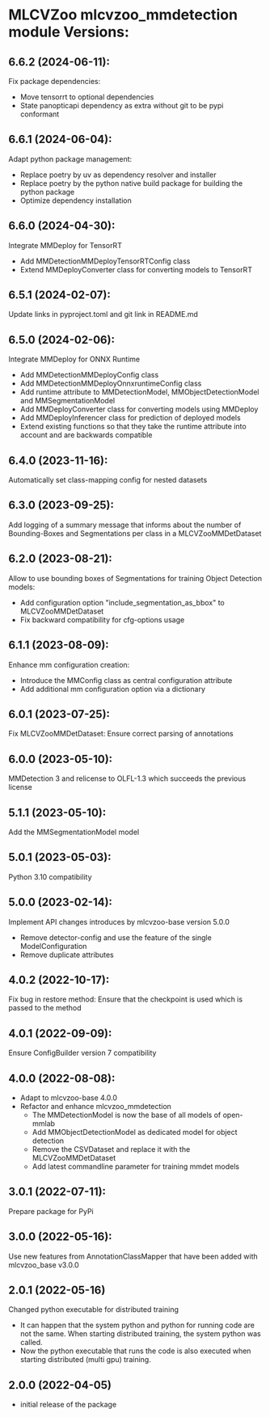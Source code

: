 # MLCVZoo mlcvzoo_mmdetection module Versions:

6.6.2 (2024-06-11):
------------------
Fix package dependencies:
- Move tensorrt to optional dependencies
- State panopticapi dependency as extra without git to be pypi conformant

6.6.1 (2024-06-04):
------------------
Adapt python package management:
- Replace poetry by uv as dependency resolver and installer
- Replace poetry by the python native build package for building the python package
- Optimize dependency installation

6.6.0 (2024-04-30):
------------------
Integrate MMDeploy for TensorRT
- Add MMDetectionMMDeployTensorRTConfig class
- Extend MMDeployConverter class for converting models to TensorRT

6.5.1 (2024-02-07):
------------------
Update links in pyproject.toml and git link in README.md

6.5.0 (2024-02-06):
------------------
Integrate MMDeploy for ONNX Runtime
- Add MMDetectionMMDeployConfig class
- Add MMDetectionMMDeployOnnxruntimeConfig class
- Add runtime attribute to MMDetectionModel, MMObjectDetectionModel and MMSegmentationModel
- Add MMDeployConverter class for converting models using MMDeploy
- Add MMDeployInferencer class for prediction of deployed models
- Extend existing functions so that they take the runtime attribute into account and are backwards compatible

6.4.0 (2023-11-16):
------------------
Automatically set class-mapping config for nested datasets

6.3.0 (2023-09-25):
------------------
Add logging of a summary message that informs about
the number of Bounding-Boxes and Segmentations per class
in a MLCVZooMMDetDataset

6.2.0 (2023-08-21):
------------------
Allow to use bounding boxes of Segmentations for training Object Detection models:
- Add configuration option "include_segmentation_as_bbox" to MLCVZooMMDetDataset
- Fix backward compatibility for cfg-options usage

6.1.1 (2023-08-09):
------------------
Enhance mm configuration creation:
- Introduce the MMConfig class as central configuration attribute
- Add additional mm configuration option via a dictionary

6.0.1 (2023-07-25):
------------------
Fix MLCVZooMMDetDataset: Ensure correct parsing of annotations

6.0.0 (2023-05-10):
------------------
MMDetection 3 and relicense to OLFL-1.3 which succeeds the previous license

5.1.1 (2023-05-10):
------------------
Add the MMSegmentationModel model

5.0.1 (2023-05-03):
------------------
Python 3.10 compatibility

5.0.0 (2023-02-14):
------------------
Implement API changes introduces by mlcvzoo-base version 5.0.0
- Remove detector-config and use the feature of the single ModelConfiguration
- Remove duplicate attributes

4.0.2 (2022-10-17):
------------------
Fix bug in restore method: Ensure that the checkpoint is used which is passed to the method

4.0.1 (2022-09-09):
------------------
Ensure ConfigBuilder version 7 compatibility

4.0.0 (2022-08-08):
------------------
- Adapt to mlcvzoo-base 4.0.0
- Refactor and enhance mlcvzoo_mmdetection
  - The MMDetectionModel is now the base of all models of open-mmlab
  - Add MMObjectDetectionModel as dedicated model for object detection
  - Remove the CSVDataset and replace it with the MLCVZooMMDetDataset
  - Add latest commandline parameter for training mmdet models

3.0.1 (2022-07-11):
------------------
Prepare package for PyPi

3.0.0 (2022-05-16):
------------------
Use new features from AnnotationClassMapper that have been added with mlcvzoo_base v3.0.0

2.0.1 (2022-05-16)
------------------
Changed python executable for distributed training
- It can happen that the system python and python for running code are not the same. When starting distributed training, the system python was called.
- Now the python executable that runs the code is also executed when starting distributed (multi gpu) training.

2.0.0 (2022-04-05)
------------------
- initial release of the package
